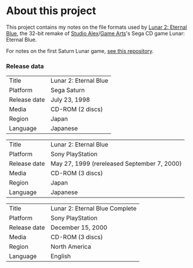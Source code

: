 # About this project

This project contains my notes on the file formats used by [Lunar 2: Eternal Blue](https://en.wikipedia.org/wiki/Lunar:_Eternal_Blue), the 32-bit remake of [Studio Alex](https://en.wikipedia.org/wiki/Studio_Alex)/[Game Arts](https://en.wikipedia.org/wiki/Game_Arts)'s Sega CD game Lunar: Eternal Blue.

For notes on the first Saturn Lunar game, [see this repository](https://github.com/mistydemeo/lunardata).

### Release data

| | |
|---|---|
| Title | Lunar 2: Eternal Blue |
| Platform | Sega Saturn |
| Release date | July 23, 1998 |
| Media | CD-ROM (2 discs) |
| Region | Japan |
| Language | Japanese |

| | |
|---|---|
| Title | Lunar 2: Eternal Blue |
| Platform | Sony PlayStation |
| Release date | May 27, 1999 (rereleased September 7, 2000) |
| Media | CD-ROM (3 discs) |
| Region | Japan |
| Language | Japanese |

| | |
|---|---|
| Title | Lunar 2: Eternal Blue Complete |
| Platform | Sony PlayStation |
| Release date | December 15, 2000 |
| Media | CD-ROM (3 discs) |
| Region | North America |
| Language | English |
